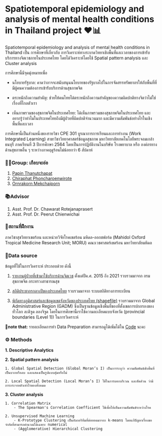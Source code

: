# Spatiotemporal epidemiology and analysis of mental health conditions in Thailand project ❤📊

Spatiotemporal epidemiology and analysis of mental health conditions in Thailand เป็น การศึกษาที่เกี่ยวกับ การวิเคราะห์ทางระบาดวิทยาเชิงพื้นที่และเวลาของการเข้ารับบริการทางจิตเวชภายในประเทศไทย โดยได้วิเคราะห์โดยใช้ Spatial pattern analysis และ Cluster analysis 

การศึกษานี้มีจุดมุ่งหมายเพื่อ
- นโยบายรัฐบาล: คาดว่าอาจจะสนับสนุนนโยบายของรัฐบาลไปในการจัดสรรทรัพยากรให้กับพื้นที่ที่มีผู้คนความต้องการเข้ารับบริการด้านสุขภาพจิต

- ตระหนักถึงความสำคัญ: 
ช่วยให้คนไทยได้ตระหนักถึงความสำคัญของความผิดปกติทางจิตว่าไม่ใช่เรื่องที่ไกลตัวเรา

- เห็นภาพรวมของสุขภาพจิตในประเทศไทย: 
ได้เห็นภาพรวมของสุขภาพจิตในประเทศไทย และอยากรู้ว่าทำไมในประเทศไทยถึงมีผู้ป่วยที่ผิดปกติจำนวนมาก และมีความสัมพันธ์อย่างไรในเชิงพื้นที่และเวลา

การศึกษานี้เป็นส่วนหนึ่งของรายวิชา CPE 301 บูรณาการการเรียนและการทำงาน (Work Integrated Learning) สาขาวิชาวิทยาศาสตร์ข้อมูลสุขภาพ มหาวิทยาลัยเทคโนโลยีพระจอมเกล้าธนบุรี ภาคเรียนที่ 3 ปีการศึกษา 2564 โดยเป็นการปฏิบัติงานในบริษัท โรงพยาบาล หรือ องค์กรทางด้านสุขภาพอื่น ๆ ระหว่างภาคฤดูร้อนไม่น้อยกว่า 6 สัปดาห์

### 🙋‍♀️Group: เกือบจะอ๋อ
1. [Papin Thanutchapat](https://github.com/Jappapin)
2. [Chiraphat Phoncharoenwirote](https://github.com/Chiraphatt)
3. [Ornrakorn Mekchaiporn](https://github.com/mill-ornrakorn)

### 📚Advisor
1. Asst. Prof. Dr. Chawarat Rotejanaprasert
2. Asst. Prof. Dr. Peerut Chienwichai


### 🏢สถานที่ฝึกงาน
ภาควิชาสุขวิทยาเขตร้อน และหน่วยวิจัยโรคเขตร้อน มหิดล-ออกชฟอร์ด (Mahidol Oxford Tropical Medicine Research Unit; MORU) คณะเวชศาสตร์เขตร้อน มหาวิทยาลัยมหิดล

### 📁Data source
ข้อมูลที่ใช้ในการวิเคราะห์ ประกอบด้วย ดังนี้ 

1. [รายงานผู้ป่วยที่เข้ามาใช้บริการด้านจิตเวช](https://dmh.go.th/report/datacenter/hdc/reds.asp) ตั้งแต่ปีค.ศ. 2015 ถึง 2021 รวบรวมมาจาก กรมสุขภาพจิต กระทรวงสาธารณสุข 

2. [สถิติประชากรกลางปีของประเทศไทย](https://stat.bora.dopa.go.th/stat/statnew/statMONTH/statmonth/#/mainpage) รวบรวมมาจาก ระบบสถิติทางการทะเบียน

3. [พิกัดทางภูมิศาสตร์และข้อมูลเขตจังหวัดของประเทศไทย (shapefile)](https://gadm.org/) รวบรวมมาจาก Global Administrative Region
(GADM) ซึ่งเป็นฐานข้อมูลเชิงพื้นที่ของที่ตั้งเขตการปกกรองของทั่วโลก ละติจูด ลองจิจูด โดยในการศึกษานี้เราใช้ความละเอียดแบบจังหวัด (provincial boundaries (Level 1)) ในการวิเคราะห์

**📍note that:** รายละเอียดการทำ Data Preparation สามารถดูได้เพิ่มได้ใน 
[Code](https://github.com/mill-ornrakorn/Spatiotemporal-epidemiology-and-analysis-of-mental-health-conditions-in-Thailand/blob/main/1-Data%20preparation.ipynb) 
นะคะ

### ⚙ Methods
**1. Descriptive Analytics**

**2. Spatial pattern analysis**

    1. Global Spatial Detection (Global Moran’s I) เป็นการระบุว่า ความสัมพันธ์เชิงพื้นที่เป็นบวกหรือลบ และแสดงเป็นรูปแบบสุ่มหรือไม่
    
    2. Local Spatial Detection (Local Moran’s I) ใช้ในการบอกบริเวณ และสัดส่วน ว่ามีการกระจายตัวเท่าไรของทั้งหมด

**3. Cluster analysis**

    1. Correlation Matrix
        - The Spearman's Correlation Coefficient ใช้เพื่อให้เห็นความสัมพันธ์ระหว่างโรค
        
    2. Unsupervised Machine Learning
        - K-Prototype Clustering เป็นอัลกอริทึมที่ต่อยอดมาจาก k-means โดยแก้ปัญหาเรื่องขอจำกัดที่สามารถคำนวณได้เฉพาะ numerical
        - (Agglomerative) Hierarchical Clustering

